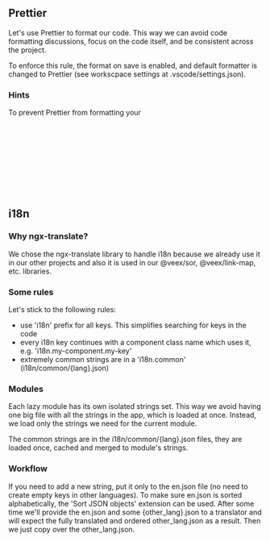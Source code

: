## Prettier

Let's use Prettier to format our code.
This way we can avoid code formatting discussions, focus on the code itself, and be consistent across the project.

To enforce this rule, the format on save is enabled, and default formatter is changed to Prettier (see workscpace settings at .vscode/settings.json).

### Hints

To prevent Prettier from formatting your <svg> element and thus saving space, place the <!-- prettier-ignore --> comment just before it.

## i18n

### Why ngx-translate?

We chose the ngx-translate library to handle i18n because we already use it in our other projects and also it is used in our @veex/sor, @veex/link-map, etc. libraries.

### Some rules

Let's stick to the following rules:

- use 'i18n' prefix for all keys. This simplifies searching for keys in the code
- every i18n key continues with a component class name which uses it, e.g. 'i18n.my-component.my-key'
- extremely common strings are in a 'i18n.common' (i18n/common/{lang}.json)

### Modules

Each lazy module has its own isolated strings set. This way we avoid having one big file with all the strings in the app, which is loaded at once. Instead, we load only the strings we need for the current module.

The common strings are in the i18n/common/{lang}.json files, they are loaded once, cached and merged to module's strings.

### Workflow

If you need to add a new string, put it only to the en.json file (no need to create empty keys in other languages). To make sure en.json is sorted alphabetically, the 'Sort JSON objects' extension can be used. After some time we'll provide the en.json and some {other_lang}.json to a translator and will expect the fully translated and ordered other_lang.json as a result. Then we just copy over the other_lang.json. 
